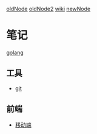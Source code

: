 [oldNode](https://github.com/1211ciel/lean-go/wiki) [oldNode2](https://github.com/1211ciel/nodebook/wiki) [wiki](https://github.com/1211ciel/ciel/wiki) [newNode](https://github.com/1211ciel/ciel/blob/main/README.md)
# 笔记
[golang](https://github.com/1211ciel/ciel/blob/main/golang/golang.md)

## 工具
- [git](https://github.com/1211ciel/ciel/blob/main/utils/git.md)

## 前端
 - [移动端](https://github.com/1211ciel/ciel/blob/main/web/mobile.md)

